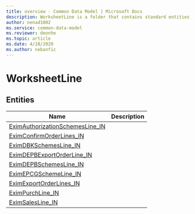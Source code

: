 ```yaml
---
title: overview - Common Data Model | Microsoft Docs
description: WorksheetLine is a folder that contains standard entities related to the Common Data Model.
author: nenad1002
ms.service: common-data-model
ms.reviewer: deonhe
ms.topic: article
ms.date: 4/28/2020
ms.author: nebanfic
---
```


# WorksheetLine


## Entities

|Name|Description|
|---|---|
|[EximAuthorizationSchemesLine_IN](EximAuthorizationSchemesLine_IN.md)||
|[EximConfirmOrderLines_IN](EximConfirmOrderLines_IN.md)||
|[EximDBKSchemesLine_IN](EximDBKSchemesLine_IN.md)||
|[EximDEPBExportOrderLine_IN](EximDEPBExportOrderLine_IN.md)||
|[EximDEPBSchemesLine_IN](EximDEPBSchemesLine_IN.md)||
|[EximEPCGSchemeLine_IN](EximEPCGSchemeLine_IN.md)||
|[EximExportOrderLines_IN](EximExportOrderLines_IN.md)||
|[EximPurchLine_IN](EximPurchLine_IN.md)||
|[EximSalesLine_IN](EximSalesLine_IN.md)||

